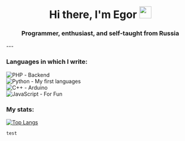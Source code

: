 <h1 align="center">Hi there, I'm Egor
<img src="https://github.com/blackcater/blackcater/raw/main/images/Hi.gif" height="32"/></h1>
<h3 align="center">Programmer, enthusiast, and self-taught from Russia</h3>
---

### Languages in which I write:
![PHP](https://img.shields.io/badge/php-%23777BB4.svg?style=for-the-badge&logo=php&logoColor=white) - Backend  
![Python](https://img.shields.io/badge/python-3670A0?style=for-the-badge&logo=python&logoColor=ffdd54) - My first languages  
![C++](https://img.shields.io/badge/c++-%2300599C.svg?style=for-the-badge&logo=c%2B%2B&logoColor=white) - Arduino  
![JavaScript](https://img.shields.io/badge/javascript-%23323330.svg?style=for-the-badge&logo=javascript&logoColor=%23F7DF1E) - For Fun

### My stats:
[![Top Langs](https://github-readme-stats.vercel.app/api/top-langs/?username=Zuravlev22&layout=compact)](https://github.com/anuraghazra/github-readme-stats)

`test`
